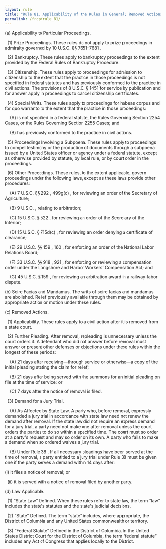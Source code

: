 ```yaml
---
layout: rule
title: "Rule 81. Applicability of the Rules in General; Removed Actions"
permalink: /frcp/rule_81/
---
```


(a) Applicability to Particular Proceedings.


&nbsp;&nbsp;(1) Prize Proceedings. These rules do not apply to prize proceedings in admiralty governed by 10 U.S.C. §§ 7651–7681 .


&nbsp;&nbsp;(2) Bankruptcy. These rules apply to bankruptcy proceedings to the extent provided by the Federal Rules of Bankruptcy Procedure.


&nbsp;&nbsp;(3) Citizenship. These rules apply to proceedings for admission to citizenship to the extent that the practice in those proceedings is not specified in federal statutes and has previously conformed to the practice in civil actions. The provisions of 8 U.S.C. § 1451 for service by publication and for answer apply in proceedings to cancel citizenship certificates.


&nbsp;&nbsp;(4) Special Writs. These rules apply to proceedings for habeas corpus and for quo warranto to the extent that the practice in those proceedings:


&nbsp;&nbsp;&nbsp;&nbsp;(A) is not specified in a federal statute, the Rules Governing Section 2254 Cases, or the Rules Governing Section 2255 Cases; and


&nbsp;&nbsp;&nbsp;&nbsp;(B) has previously conformed to the practice in civil actions.


&nbsp;&nbsp;(5) Proceedings Involving a Subpoena. These rules apply to proceedings to compel testimony or the production of documents through a subpoena issued by a United States officer or agency under a federal statute, except as otherwise provided by statute, by local rule, or by court order in the proceedings.


&nbsp;&nbsp;(6) Other Proceedings. These rules, to the extent applicable, govern proceedings under the following laws, except as these laws provide other procedures:


&nbsp;&nbsp;&nbsp;&nbsp;(A) 7 U.S.C. §§ 292 , 499g(c) , for reviewing an order of the Secretary of Agriculture;


&nbsp;&nbsp;&nbsp;&nbsp;(B) 9 U.S.C. , relating to arbitration;


&nbsp;&nbsp;&nbsp;&nbsp;(C) 15 U.S.C. § 522 , for reviewing an order of the Secretary of the Interior;


&nbsp;&nbsp;&nbsp;&nbsp;(D) 15 U.S.C. § 715d(c) , for reviewing an order denying a certificate of clearance;


&nbsp;&nbsp;&nbsp;&nbsp;(E) 29 U.S.C. §§ 159 , 160 , for enforcing an order of the National Labor Relations Board;


&nbsp;&nbsp;&nbsp;&nbsp;(F) 33 U.S.C. §§ 918 , 921 , for enforcing or reviewing a compensation order under the Longshore and Harbor Workers’ Compensation Act; and


&nbsp;&nbsp;&nbsp;&nbsp;(G) 45 U.S.C. § 159 , for reviewing an arbitration award in a railway-labor dispute.


(b) Scire Facias and Mandamus. The writs of scire facias and mandamus are abolished. Relief previously available through them may be obtained by appropriate action or motion under these rules.


(c) Removed Actions.


&nbsp;&nbsp;(1) Applicability. These rules apply to a civil action after it is removed from a state court.


&nbsp;&nbsp;(2) Further Pleading. After removal, repleading is unnecessary unless the court orders it. A defendant who did not answer before removal must answer or present other defenses or objections under these rules within the longest of these periods:


&nbsp;&nbsp;&nbsp;&nbsp;(A) 21 days after receiving—through service or otherwise—a copy of the initial pleading stating the claim for relief;


&nbsp;&nbsp;&nbsp;&nbsp;(B) 21 days after being served with the summons for an initial pleading on file at the time of service; or


&nbsp;&nbsp;&nbsp;&nbsp;(C) 7 days after the notice of removal is filed.


&nbsp;&nbsp;(3) Demand for a Jury Trial.


&nbsp;&nbsp;&nbsp;&nbsp;(A) As Affected by State Law. A party who, before removal, expressly demanded a jury trial in accordance with state law need not renew the demand after removal. If the state law did not require an express demand for a jury trial, a party need not make one after removal unless the court orders the parties to do so within a specified time. The court must so order at a party's request and may so order on its own. A party who fails to make a demand when so ordered waives a jury trial.


&nbsp;&nbsp;&nbsp;&nbsp;(B) Under Rule 38 . If all necessary pleadings have been served at the time of removal, a party entitled to a jury trial under Rule 38 must be given one if the party serves a demand within 14 days after:


(i) it files a notice of removal; or


&nbsp;&nbsp;(ii) it is served with a notice of removal filed by another party.


(d) Law Applicable.


&nbsp;&nbsp;(1) “State Law” Defined. When these rules refer to state law, the term “law” includes the state's statutes and the state's judicial decisions.


&nbsp;&nbsp;(2) “State” Defined. The term “state” includes, where appropriate, the District of Columbia and any United States commonwealth or territory.


&nbsp;&nbsp;(3) “Federal Statute” Defined in the District of Columbia. In the United States District Court for the District of Columbia, the term “federal statute” includes any Act of Congress that applies locally to the District.